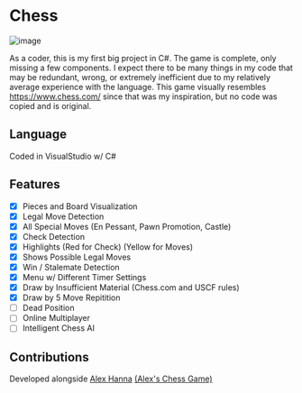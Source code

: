 # Chess 
![image](https://user-images.githubusercontent.com/120230187/213899640-507926a3-9fad-4664-81ff-12a071152493.png)

As a coder, this is my first big project in C#. The game is complete, only missing a few components.
I expect there to be many things in my code that may be redundant, wrong, or extremely inefficient due to my relatively average experience with the language. 
This game visually resembles https://www.chess.com/ since that was my inspiration, but no code was copied and is original.

## Language
Coded in VisualStudio w/ C#

## Features
- [x] Pieces and Board Visualization
- [x] Legal Move Detection
- [x] All Special Moves (En Pessant, Pawn Promotion, Castle)
- [x] Check Detection
- [x] Highlights (Red for Check) (Yellow for Moves)
- [x] Shows Possible Legal Moves
- [x] Win / Stalemate Detection
- [x] Menu w/ Different Timer Settings
- [x] Draw by Insufficient Material (Chess.com and USCF rules)
- [x] Draw by 5 Move Repitition
- [ ] Dead Position
- [ ] Online Multiplayer
- [ ] Intelligent Chess AI

## Contributions
Developed alongside [Alex Hanna](https://github.com/alexphanna) [(Alex's Chess Game)](https://github.com/alexphanna/Chess)
